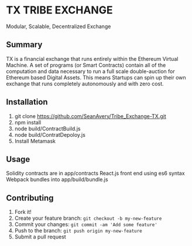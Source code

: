 
# TX TRIBE EXCHANGE
Modular, Scalable, Decentralized Exchange

## Summary
TX is a financial exchange that runs entirely within the Ethereum Virtual Machine. A set of programs (or Smart Contracts) contain all of the computation and data necessary to run a full scale double-auction for Ethereum based Digital Assets. This means Startups can spin up their own exchange that runs completely autonomously and with zero cost.

## Installation
1. git clone https://github.com/SeanAvery/Tribe_Exchange-TX.git
2. npm install
3. node build/ContractBuild.js
4. node build/ContratDepoloy.js
5. Install Metamask

## Usage
Solidity contracts are in app/contracts
React.js front end using es6 syntax
Webpack bundles into app/build/bundle.js

## Contributing
1. Fork it!
2. Create your feature branch: `git checkout -b my-new-feature`
3. Commit your changes: `git commit -am 'Add some feature'`
4. Push to the branch: `git push origin my-new-feature`
5. Submit a pull request
